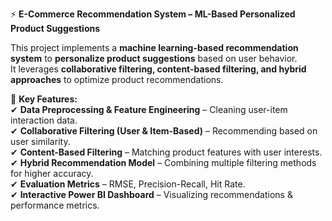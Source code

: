 ⚡ **E-Commerce Recommendation System – ML-Based Personalized Product Suggestions**  

This project implements a **machine learning-based recommendation system** to **personalize product suggestions** based on user behavior.  
It leverages **collaborative filtering, content-based filtering, and hybrid approaches** to optimize product recommendations.  

🔹 **Key Features:**  
✔ **Data Preprocessing & Feature Engineering** – Cleaning user-item interaction data.  
✔ **Collaborative Filtering (User & Item-Based)** – Recommending based on user similarity.  
✔ **Content-Based Filtering** – Matching product features with user interests.  
✔ **Hybrid Recommendation Model** – Combining multiple filtering methods for higher accuracy.  
✔ **Evaluation Metrics** – RMSE, Precision-Recall, Hit Rate.  
✔ **Interactive Power BI Dashboard** – Visualizing recommendations & performance metrics.  


